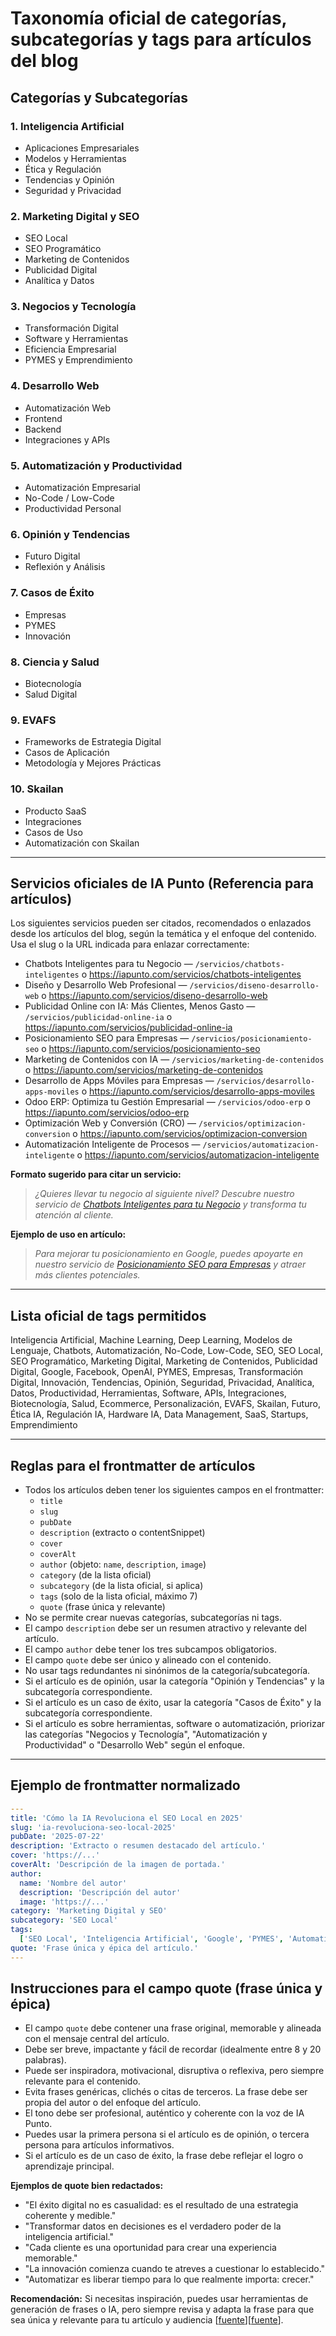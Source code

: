 # Taxonomía oficial de categorías, subcategorías y tags para artículos del blog

## Categorías y Subcategorías

### 1. Inteligencia Artificial

- Aplicaciones Empresariales
- Modelos y Herramientas
- Ética y Regulación
- Tendencias y Opinión
- Seguridad y Privacidad

### 2. Marketing Digital y SEO

- SEO Local
- SEO Programático
- Marketing de Contenidos
- Publicidad Digital
- Analítica y Datos

### 3. Negocios y Tecnología

- Transformación Digital
- Software y Herramientas
- Eficiencia Empresarial
- PYMES y Emprendimiento

### 4. Desarrollo Web

- Automatización Web
- Frontend
- Backend
- Integraciones y APIs

### 5. Automatización y Productividad

- Automatización Empresarial
- No-Code / Low-Code
- Productividad Personal

### 6. Opinión y Tendencias

- Futuro Digital
- Reflexión y Análisis

### 7. Casos de Éxito

- Empresas
- PYMES
- Innovación

### 8. Ciencia y Salud

- Biotecnología
- Salud Digital

### 9. EVAFS

- Frameworks de Estrategia Digital
- Casos de Aplicación
- Metodología y Mejores Prácticas

### 10. Skailan

- Producto SaaS
- Integraciones
- Casos de Uso
- Automatización con Skailan

---

## Servicios oficiales de IA Punto (Referencia para artículos)

Los siguientes servicios pueden ser citados, recomendados o enlazados desde los artículos del blog, según la temática y el enfoque del contenido. Usa el slug o la URL indicada para enlazar correctamente:

- Chatbots Inteligentes para tu Negocio — `/servicios/chatbots-inteligentes` o <https://iapunto.com/servicios/chatbots-inteligentes>
- Diseño y Desarrollo Web Profesional — `/servicios/diseno-desarrollo-web` o <https://iapunto.com/servicios/diseno-desarrollo-web>
- Publicidad Online con IA: Más Clientes, Menos Gasto — `/servicios/publicidad-online-ia` o <https://iapunto.com/servicios/publicidad-online-ia>
- Posicionamiento SEO para Empresas — `/servicios/posicionamiento-seo` o <https://iapunto.com/servicios/posicionamiento-seo>
- Marketing de Contenidos con IA — `/servicios/marketing-de-contenidos` o <https://iapunto.com/servicios/marketing-de-contenidos>
- Desarrollo de Apps Móviles para Empresas — `/servicios/desarrollo-apps-moviles` o <https://iapunto.com/servicios/desarrollo-apps-moviles>
- Odoo ERP: Optimiza tu Gestión Empresarial — `/servicios/odoo-erp` o <https://iapunto.com/servicios/odoo-erp>
- Optimización Web y Conversión (CRO) — `/servicios/optimizacion-conversion` o <https://iapunto.com/servicios/optimizacion-conversion>
- Automatización Inteligente de Procesos — `/servicios/automatizacion-inteligente` o <https://iapunto.com/servicios/automatizacion-inteligente>

**Formato sugerido para citar un servicio:**

> _¿Quieres llevar tu negocio al siguiente nivel? Descubre nuestro servicio de [Chatbots Inteligentes para tu Negocio](/servicios/chatbots-inteligentes) y transforma tu atención al cliente._

**Ejemplo de uso en artículo:**

> _Para mejorar tu posicionamiento en Google, puedes apoyarte en nuestro servicio de [Posicionamiento SEO para Empresas](/servicios/posicionamiento-seo) y atraer más clientes potenciales._

---

## Lista oficial de tags permitidos

Inteligencia Artificial, Machine Learning, Deep Learning, Modelos de Lenguaje, Chatbots, Automatización, No-Code, Low-Code, SEO, SEO Local, SEO Programático, Marketing Digital, Marketing de Contenidos, Publicidad Digital, Google, Facebook, OpenAI, PYMES, Empresas, Transformación Digital, Innovación, Tendencias, Opinión, Seguridad, Privacidad, Analítica, Datos, Productividad, Herramientas, Software, APIs, Integraciones, Biotecnología, Salud, Ecommerce, Personalización, EVAFS, Skailan, Futuro, Ética IA, Regulación IA, Hardware IA, Data Management, SaaS, Startups, Emprendimiento

---

## Reglas para el frontmatter de artículos

- Todos los artículos deben tener los siguientes campos en el frontmatter:
  - `title`
  - `slug`
  - `pubDate`
  - `description` (extracto o contentSnippet)
  - `cover`
  - `coverAlt`
  - `author` (objeto: `name`, `description`, `image`)
  - `category` (de la lista oficial)
  - `subcategory` (de la lista oficial, si aplica)
  - `tags` (solo de la lista oficial, máximo 7)
  - `quote` (frase única y relevante)
- No se permite crear nuevas categorías, subcategorías ni tags.
- El campo `description` debe ser un resumen atractivo y relevante del artículo.
- El campo `author` debe tener los tres subcampos obligatorios.
- El campo `quote` debe ser único y alineado con el contenido.
- No usar tags redundantes ni sinónimos de la categoría/subcategoría.
- Si el artículo es de opinión, usar la categoría "Opinión y Tendencias" y la subcategoría correspondiente.
- Si el artículo es un caso de éxito, usar la categoría "Casos de Éxito" y la subcategoría correspondiente.
- Si el artículo es sobre herramientas, software o automatización, priorizar las categorías "Negocios y Tecnología", "Automatización y Productividad" o "Desarrollo Web" según el enfoque.

---

## Ejemplo de frontmatter normalizado

```yaml
---
title: 'Cómo la IA Revoluciona el SEO Local en 2025'
slug: 'ia-revoluciona-seo-local-2025'
pubDate: '2025-07-22'
description: 'Extracto o resumen destacado del artículo.'
cover: 'https://...'
coverAlt: 'Descripción de la imagen de portada.'
author:
  name: 'Nombre del autor'
  description: 'Descripción del autor'
  image: 'https://...'
category: 'Marketing Digital y SEO'
subcategory: 'SEO Local'
tags:
  ['SEO Local', 'Inteligencia Artificial', 'Google', 'PYMES', 'Automatización']
quote: 'Frase única y épica del artículo.'
---
```

## Instrucciones para el campo quote (frase única y épica)

- El campo `quote` debe contener una frase original, memorable y alineada con el mensaje central del artículo.
- Debe ser breve, impactante y fácil de recordar (idealmente entre 8 y 20 palabras).
- Puede ser inspiradora, motivacional, disruptiva o reflexiva, pero siempre relevante para el contenido.
- Evita frases genéricas, clichés o citas de terceros. La frase debe ser propia del autor o del enfoque del artículo.
- El tono debe ser profesional, auténtico y coherente con la voz de IA Punto.
- Puedes usar la primera persona si el artículo es de opinión, o tercera persona para artículos informativos.
- Si el artículo es de un caso de éxito, la frase debe reflejar el logro o aprendizaje principal.

**Ejemplos de quote bien redactados:**

- "El éxito digital no es casualidad: es el resultado de una estrategia coherente y medible."
- "Transformar datos en decisiones es el verdadero poder de la inteligencia artificial."
- "Cada cliente es una oportunidad para crear una experiencia memorable."
- "La innovación comienza cuando te atreves a cuestionar lo establecido."
- "Automatizar es liberar tiempo para lo que realmente importa: crecer."

**Recomendación:**
Si necesitas inspiración, puedes usar herramientas de generación de frases o IA, pero siempre revisa y adapta la frase para que sea única y relevante para tu artículo y audiencia [[fuente](https://instasize.com/tools/quote-generator)][[fuente](https://thestoryshack.com/tools/quote-generator/)].
